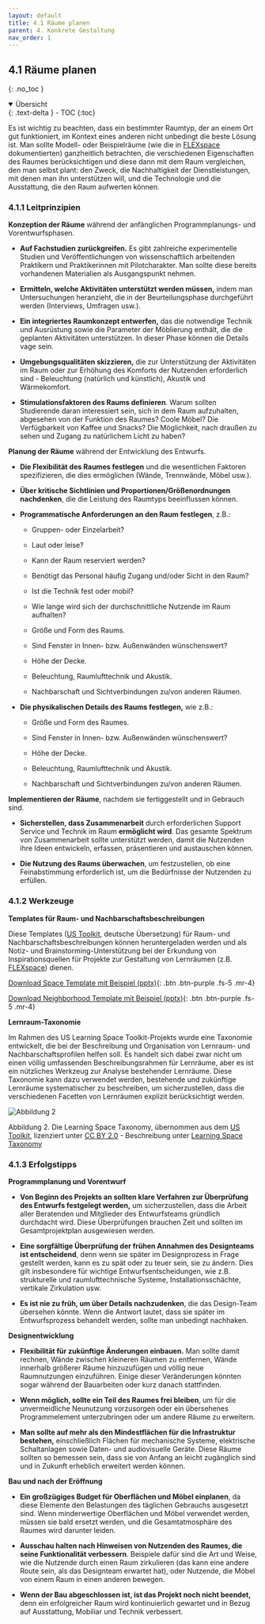 ```yaml
---
layout: default
title: 4.1 Räume planen
parent: 4. Konkrete Gestaltung
nav_order: 1
---
```

## 4.1 Räume planen
{: .no_toc }

<details open markdown="block">
  <summary>
    Übersicht
  </summary>
  {: .text-delta }
- TOC
{:toc}
</details>

Es ist wichtig zu beachten, dass ein bestimmter Raumtyp, der an einem
Ort gut funktioniert, im Kontext eines anderen nicht unbedingt die beste
Lösung ist. Man sollte Modell- oder Beispielräume (wie die in
[FLEXspace](http://flexspace.org/) dokumentierten) ganzheitlich betrachten, die verschiedenen Eigenschaften
des Raumes berücksichtigen und diese dann mit dem Raum vergleichen, den
man selbst plant: den Zweck, die Nachhaltigkeit der Dienstleistungen,
mit denen man ihn unterstützen will, und die Technologie und die
Ausstattung, die den Raum aufwerten können.

### 4.1.1 Leitprinzipien

**Konzeption der Räume** während der anfänglichen Programmplanungs- und
Vorentwurfsphasen.

-   **Auf Fachstudien zurückgreifen.** Es gibt zahlreiche
    experimentelle Studien und Veröffentlichungen von wissenschaftlich
    arbeitenden Praktikern und Praktikerinnen mit Pilotcharakter. Man sollte diese bereits
    vorhandenen Materialien als Ausgangspunkt nehmen.

-   **Ermitteln, welche Aktivitäten unterstützt werden müssen,** indem
    man Untersuchungen heranzieht, die in der Beurteilungsphase
    durchgeführt werden (Interviews, Umfragen usw.).

-   **Ein integriertes Raumkonzept entwerfen,** das die notwendige
    Technik und Ausrüstung sowie die Parameter der Möblierung enthält,
    die die geplanten Aktivitäten unterstützen. In dieser Phase können
    die Details vage sein.

-   **Umgebungsqualitäten skizzieren,** die zur Unterstützung der
    Aktivitäten im Raum oder zur Erhöhung des Komforts der Nutzenden
    erforderlich sind - Beleuchtung (natürlich und künstlich), Akustik
    und Wärmekomfort.

-   **Stimulationsfaktoren des Raums definieren**. Warum sollten
    Studierende daran interessiert sein, sich in dem Raum aufzuhalten,
    abgesehen von der Funktion des Raumes? Coole Möbel? Die
    Verfügbarkeit von Kaffee und Snacks? Die Möglichkeit, nach draußen
    zu sehen und Zugang zu natürlichem Licht zu haben?

**Planung der Räume** während der Entwicklung des Entwurfs.

-   **Die Flexibilität des Raumes festlegen** und die wesentlichen
    Faktoren spezifizieren, die dies ermöglichen (Wände, Trennwände,
    Möbel usw.).

-   **Über kritische Sichtlinien und Proportionen/Größenordnungen
    nachdenken**, die die Leistung des Raumtyps beeinflussen können.

-   **Programmatische Anforderungen an den Raum festlegen**, z.B.:

    -   Gruppen- oder Einzelarbeit?

    -   Laut oder leise?

    -   Kann der Raum reserviert werden?

    -   Benötigt das Personal häufig Zugang und/oder Sicht in den Raum?

    -   Ist die Technik fest oder mobil?

    -   Wie lange wird sich der durchschnittliche Nutzende im Raum
        aufhalten?

    -   Größe und Form des Raums.

    -   Sind Fenster in Innen- bzw. Außenwänden wünschenswert?

    -   Höhe der Decke.

    -   Beleuchtung, Raumlufttechnik und Akustik.

    -   Nachbarschaft und Sichtverbindungen zu/von anderen Räumen.


-   **Die physikalischen Details des Raums festlegen,** wie z.B.:

    -   Größe und Form des Raumes.

    -   Sind Fenster in Innen- bzw. Außenwänden wünschenswert?

    -   Höhe der Decke.

    -   Beleuchtung, Raumlufttechnik und Akustik.

    -   Nachbarschaft und Sichtverbindungen zu/von anderen Räumen.

**Implementieren der Räume**, nachdem sie fertiggestellt und in
Gebrauch sind.

-   **Sicherstellen, dass Zusammenarbeit** durch erforderlichen Support
    Service und Technik im Raum **ermöglicht wird**. Das gesamte
    Spektrum von Zusammenarbeit sollte unterstützt werden, damit die
    Nutzenden ihre Ideen entwickeln, erfassen, präsentieren und austauschen
    können.

-   **Die Nutzung des Raums überwachen**, um festzustellen, ob eine
    Feinabstimmung erforderlich ist, um die Bedürfnisse der Nutzenden zu
    erfüllen.

### 4.1.2 Werkzeuge

**Templates für Raum- und Nachbarschaftsbeschreibungen**

Diese Templates ([US Toolkit](../Referenzen.md), deutsche Übersetzung)
für Raum- und Nachbarschaftsbeschreibungen können
heruntergeladen werden und als Notiz- und Brainstorming-Unterstützung
bei der Erkundung von Inspirationsquellen für Projekte zur Gestaltung
von Lernräumen (z.B. [FLEXspace](http://flexspace.org/)) dienen.

[Download Space Template mit Beispiel (pptx)](/media/tools/DE_Space-Template_Beispiel.pptx){: .btn .btn-purple .fs-5 .mr-4}

[Download Neighborhood Template mit Beispiel (pptx)](/media/tools/DE_Neighborhood-Template_Beispiel.pptx){: .btn .btn-purple .fs-5 .mr-4}

**Lernraum-Taxonomie**

Im Rahmen des US Learning Space Toolkit-Projekts wurde eine Taxonomie
entwickelt, die bei der Beschreibung und Organisation von Lernraum- und
Nachbarschaftsprofilen helfen soll. Es handelt sich dabei zwar nicht um
einen völlig umfassenden Beschreibungsrahmen für Lernräume, aber es ist
ein nützliches Werkzeug zur Analyse bestehender Lernräume. Diese
Taxonomie kann dazu verwendet werden, bestehende und zukünftige
Lernräume systematischer zu beschreiben, um sicherzustellen, dass die
verschiedenen Facetten von Lernräumen explizit berücksichtigt werden.

![Abbildung 2](../0_Abbildungen/Learning-Space-Taxonomy.png)

Abbildung 2. Die Learning Space Taxonomy, übernommen aus dem [US Toolkit](../Referenzen.md), lizenziert unter [CC BY 2.0](https://creativecommons.org/licenses/by/2.0/deed.de) - Beschreibung unter [Learning Space Taxonomy](https://learningspacetoolkit.org/space-types/learning-space-mind-map/index.html)

### 4.1.3 Erfolgstipps

**Programmplanung und Vorentwurf**

-   **Von Beginn des Projekts an sollten klare Verfahren zur Überprüfung des Entwurfs festgelegt werden,** um sicherzustellen, dass die Arbeit aller Beratenden und Mitglieder des Entwurfsteams gründlich durchdacht wird. Diese Überprüfungen brauchen Zeit und sollten im Gesamtprojektplan ausgewiesen werden.

-   **Eine sorgfältige Überprüfung der frühen Annahmen des Designteams ist entscheidend**,  denn wenn sie später im Designprozess in Frage gestellt werden, kann es zu spät oder zu teuer sein, sie zu ändern. Dies gilt insbesondere für wichtige Entwurfsentscheidungen, wie z.B. strukturelle und raumlufttechnische Systeme, Installationsschächte, vertikale Zirkulation usw.

-   **Es ist nie zu früh, um über Details nachzudenken**, die das Design-Team übersehen könnte. Wenn die Antwort lautet, dass sie später im Entwurfsprozess behandelt werden, sollte man unbedingt nachhaken.

**Designentwicklung**

-   **Flexibilität für zukünftige Änderungen einbauen.** Man sollte damit rechnen, Wände zwischen kleineren Räumen zu entfernen, Wände innerhalb größerer Räume hinzuzufügen und völlig neue Raumnutzungen einzuführen. Einige dieser Veränderungen könnten sogar während der Bauarbeiten oder kurz danach stattfinden.

-   **Wenn möglich, sollte ein Teil des Raumes frei bleiben**, um für die unvermeidliche Neunutzung vorzusorgen oder ein übersehenes Programmelement unterzubringen oder um andere Räume zu erweitern.

-   **Man sollte auf mehr als den Mindestflächen für die Infrastruktur bestehen,** einschließlich Flächen für mechanische Systeme, elektrische Schaltanlagen sowie Daten- und audiovisuelle Geräte. Diese Räume sollten so bemessen sein, dass sie von Anfang an leicht zugänglich sind und in Zukunft erheblich erweitert werden können.

**Bau und nach der Eröffnung**

-   **Ein großzügiges Budget für Oberflächen und Möbel einplanen**, da diese Elemente den Belastungen des täglichen Gebrauchs ausgesetzt sind. Wenn minderwertige Oberflächen und Möbel verwendet werden, müssen sie bald ersetzt werden, und die Gesamtatmosphäre des Raumes wird darunter leiden.

-   **Ausschau halten nach Hinweisen von Nutzenden des Raumes, die seine Funktionalität verbessern**. Beispiele dafür sind die Art und Weise, wie die Nutzende durch einen Raum zirkulieren (das kann eine andere Route sein, als das Designteam erwartet hat), oder Nutzende, die Möbel von einem Raum in einen anderen bewegen.

-   **Wenn der Bau abgeschlossen ist, ist das Projekt noch nicht beendet,** denn ein erfolgreicher Raum wird kontinuierlich gewartet und in Bezug auf Ausstattung, Mobiliar und Technik verbessert.
